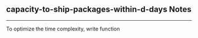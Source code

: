 <h2>capacity-to-ship-packages-within-d-days Notes</h2><hr>To optimize the time complexity, write function 